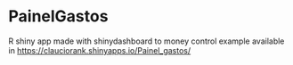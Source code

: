 # PainelGastos
R shiny app made with shinydashboard to money control example available in https://clauciorank.shinyapps.io/Painel_gastos/

